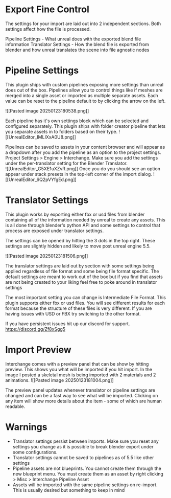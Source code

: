 # Export Fine Control
The settings for your import are laid out into 2 independent sections. Both settings affect how the file is processed.

Pipeline Settings - What unreal does with the exported blend file information
Translator Settings - How the blend file is exported from blender and how unreal translates the scene into file agnostic nodes 
# Pipeline Settings
This plugin ships with custom pipelines exposing more settings than unreal does out of the box. Pipelines allow you to control things like if meshes are merged into a single asset or imported as multiple separate assets. Each value can be reset to the pipeline default to by clicking the arrow on the left.

![[Pasted image 20250123180538.png]]

Each pipeline has it's own settings block which can be selected and configured separately. This plugin ships with folder creator pipeline that lets you separate assets in to folders based on their type.
![[UnrealEditor_IMLIXxA0U8.png]]

Pipelines can be saved to assets in your content browser and will appear as a  dropdown after you add the pipeline as an option to the project settings. Project Settings > Engine > Interchange. Make sure you add the settings under the per-translator setting for the Blender Translator.  
![[UnrealEditor_G5XE1uXZvR.png]]
Once you do you should see an option appear under stack presets in the top-left corner of the import dialog.
![[UnrealEditor_6Q2pVYfgEd.png]]

# Translator Settings

This plugin works by exporting either fbx or usd files from blender containing all of the information needed by unreal to create any assets. This is all done through blender's python API and some settings to control that process are exposed under translator settings.

The settings can be opened by hitting the 3 dots in the top right. These settings are slightly hidden and likely to move post unreal engine 5.5. 

![[Pasted image 20250123181506.png]]


The translator settings are laid out by section with some settings being applied regardless of file format and some being file format specific. The default settings are meant to work out of the box but if you find that assets are not being created to your liking feel free to poke around in translator settings

The most important setting you can change is Intermediate File Format. This plugin supports either fbx or usd files. You will see different results for each format because the structure of these files is very different. If you are having issues with USD or FBX try switching to the other format. 

If you have persistent issues hit up our discord for support. https://discord.gg/Zf8xSgg5
# Import Preview
Interchange comes with a preview panel that can be show by hitting preview. This shows you what will be imported if you hit import. In the image I posted a skeletal mesh is being imported with 2 materials and 2 animations.
![[Pasted image 20250123181004.png]]

The preview panel updates whenever translator or pipeline settings are changed and can be a fast way to see what will be imported. Clicking on any item will show more details about the item - some of which are human readable.
# Warnings
- Translator settings persist between imports. Make sure you reset any settings you change as it is possible to break blender export under some configurations. 
- Translator settings cannot be saved to pipelines as of 5.5 like other settings
- Pipeline assets are not blueprints. You cannot create them through the new blueprint menu. You must create them as an asset by right clicking > Misc > Interchange Pipeline Asset
- Assets will be imported with the same pipeline settings on re-import. This is usually desired but something to keep in mind